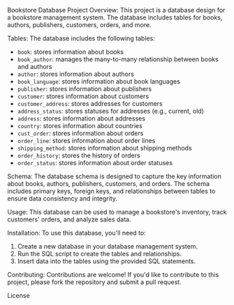 Bookstore Database Project
Overview:
This project is a database design for a bookstore management system. The database includes tables for books, authors, publishers, customers, orders, and more.

Tables:
The database includes the following tables:

- `book`: stores information about books
- `book_author`: manages the many-to-many relationship between books and authors
- `author`: stores information about authors
- `book_language`: stores information about book languages
- `publisher`: stores information about publishers
- `customer`: stores information about customers
- `customer_address`: stores addresses for customers
- `address_status`: stores statuses for addresses (e.g., current, old)
- `address`: stores information about addresses
- `country`: stores information about countries
- `cust_order`: stores information about orders
- `order_line`: stores information about order lines
- `shipping_method`: stores information about shipping methods
- `order_history`: stores the history of orders
- `order_status`: stores information about order statuses

Schema:
The database schema is designed to capture the key information about books, authors, publishers, customers, and orders. The schema includes primary keys, foreign keys, and relationships between tables to ensure data consistency and integrity.

Usage:
This database can be used to manage a bookstore's inventory, track customers' orders, and analyze sales data.

Installation:
To use this database, you'll need to:

1. Create a new database in your database management system.
2. Run the SQL script to create the tables and relationships.
3. Insert data into the tables using the provided SQL statements.

Contributing:
Contributions are welcome! If you'd like to contribute to this project, please fork the repository and submit a pull request.

License

